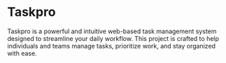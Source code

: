 # Taskpro
Taskpro is a powerful and intuitive web-based task management system designed to streamline your daily workflow. This project is crafted to help individuals and teams manage tasks, prioritize work, and stay organized with ease.
